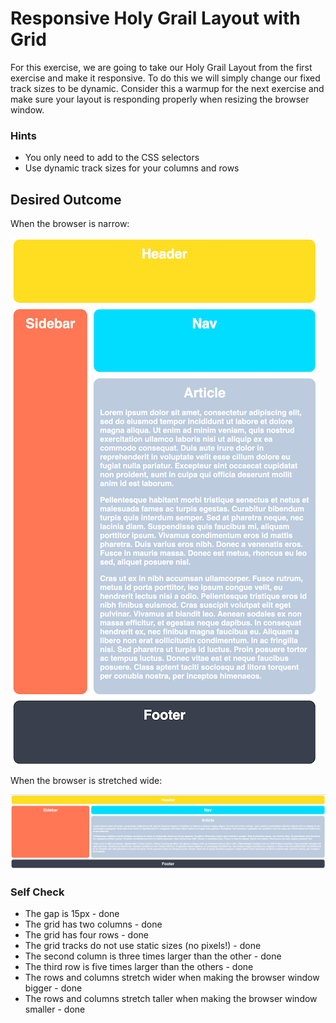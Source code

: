 # Responsive Holy Grail Layout with Grid

For this exercise, we are going to take our Holy Grail Layout from the first exercise and make it responsive. To do this we will simply change our fixed track sizes to be dynamic. Consider this a warmup for the next exercise and make sure your layout is responding properly when resizing the browser window.

### Hints
- You only need to add to the CSS selectors
- Use dynamic track sizes for your columns and rows

## Desired Outcome

When the browser is narrow:

![desired outcome narrow](./desired-outcome-narrow.png)

When the browser is stretched wide:

![desired outcome wide](./desired-outcome-wide.png)

### Self Check
- The gap is 15px - done
- The grid has two columns - done
- The grid has four rows - done
- The grid tracks do not use static sizes (no pixels!) - done
- The second column is three times larger than the other - done
- The third row is five times larger than the others - done
- The rows and columns stretch wider when making the browser window bigger - done
- The rows and columns stretch taller when making the browser window smaller - done
